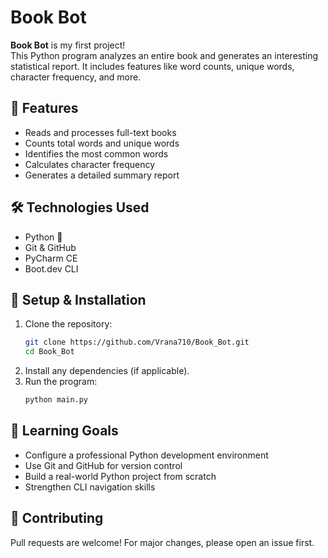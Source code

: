 # Book Bot

**Book Bot** is my first project!  
This Python program analyzes an entire book and generates an interesting statistical report. 
It includes features like word counts, unique words, character frequency, and more.

## 🚀 Features
- Reads and processes full-text books
- Counts total words and unique words
- Identifies the most common words
- Calculates character frequency
- Generates a detailed summary report

## 🛠️ Technologies Used
- Python 🐍
- Git & GitHub
- PyCharm CE
- Boot.dev CLI

## 🔧 Setup & Installation
1. Clone the repository:
   ```bash
   git clone https://github.com/Vrana710/Book_Bot.git
   cd Book_Bot
   ```
2. Install any dependencies (if applicable).
3. Run the program:
   ```bash
   python main.py
   ```

## 📖 Learning Goals
- Configure a professional Python development environment
- Use Git and GitHub for version control
- Build a real-world Python project from scratch
- Strengthen CLI navigation skills

## 🤝 Contributing
Pull requests are welcome! For major changes, please open an issue first.
